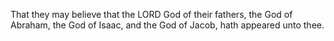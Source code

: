 That they may believe that the LORD God of their fathers, the God of Abraham, the God of Isaac, and the God of Jacob, hath appeared unto thee.
